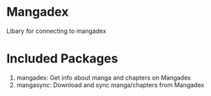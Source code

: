 # Mangadex
Libary for connecting to mangadex
# Included Packages
1. mangadex: Get info about manga and chapters on Mangadex
2. mangasync: Download and sync manga/chapters from Mangadex
